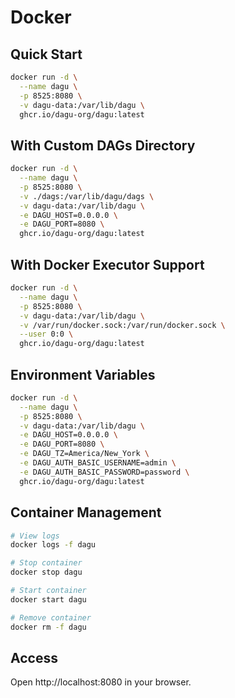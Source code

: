 # Docker

## Quick Start

```bash
docker run -d \
  --name dagu \
  -p 8525:8080 \
  -v dagu-data:/var/lib/dagu \
  ghcr.io/dagu-org/dagu:latest
```

## With Custom DAGs Directory

```bash
docker run -d \
  --name dagu \
  -p 8525:8080 \
  -v ./dags:/var/lib/dagu/dags \
  -v dagu-data:/var/lib/dagu \
  -e DAGU_HOST=0.0.0.0 \
  -e DAGU_PORT=8080 \
  ghcr.io/dagu-org/dagu:latest
```

## With Docker Executor Support

```bash
docker run -d \
  --name dagu \
  -p 8525:8080 \
  -v dagu-data:/var/lib/dagu \
  -v /var/run/docker.sock:/var/run/docker.sock \
  --user 0:0 \
  ghcr.io/dagu-org/dagu:latest
```

## Environment Variables

```bash
docker run -d \
  --name dagu \
  -p 8525:8080 \
  -v dagu-data:/var/lib/dagu \
  -e DAGU_HOST=0.0.0.0 \
  -e DAGU_PORT=8080 \
  -e DAGU_TZ=America/New_York \
  -e DAGU_AUTH_BASIC_USERNAME=admin \
  -e DAGU_AUTH_BASIC_PASSWORD=password \
  ghcr.io/dagu-org/dagu:latest
```

## Container Management

```bash
# View logs
docker logs -f dagu

# Stop container
docker stop dagu

# Start container
docker start dagu

# Remove container
docker rm -f dagu
```

## Access

Open http://localhost:8080 in your browser.
